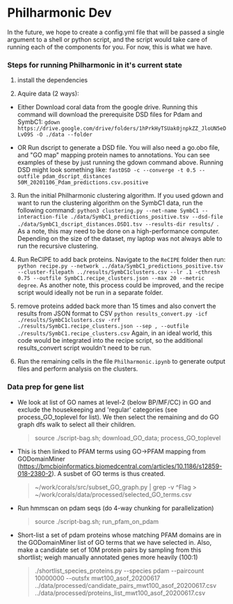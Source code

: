 # Philharmonic Dev
In the future, we hope to create a config.yml file that will be passed a single argument to a shell or python script, and the script would take care of running each of the components for you. For now, this is what we have. 

### Steps for running Philharmonic in it's current state

1. install the dependencies

2. Aquire data (2 ways):

- Either Download coral data from the google drive. Running this command will download the prerequisite DSD files for Pdam and SymbC1: ```gdown https://drive.google.com/drive/folders/1hPrkHyTSUak0jnpkZZ_JloUN5eDLvO9S -O ./data --folder```

- OR Run dscript to generate a DSD file. You will also need a go.obo file, and "GO map" mapping protein names to annotations. You can see examples of these by just running the gdown command above. Running DSD might look something like:
```fastDSD -c --converge -t 0.5 --outfile pdam_dscript_distances 50M_20201106_Pdam_predictions.csv.positive```


3. Run the initial Philharmonic clustering algorithm. 
If you used gdown and want to run the clustering algorithm on the SymbC1 data, run the following command:
```python3 clustering.py --net-name SymbC1 --interaction-file ./data/SymbC1_predictions_positive.tsv --dsd-file ./data/SymbC1_dscript_distances.DSD1.tsv --results-dir results/ ```.
As a note, this may need to be done on a high-performance computer. Depending on the size of the dataset, my laptop was not always able to run the recursive clustering. 

4. Run ReCIPE to add back proteins. Navigate to the `ReCIPE` folder then run: 
```python recipe.py --network ../data/SymbC1_predictions_positive.tsv  --cluster-filepath ../results/SymbC1clusters.csv --lr .1 -cthresh 0.75 --outfile SymbC1.recipe_clusters.json --max 20 --metric degree```.
As another note, this process could be improved, and the recipe script would ideally not be run in a separate folder.

5. remove proteins added back more than 15 times and also convert the results from JSON format to CSV 
```python results_convert.py -icf ./results/SymbC1clusters.csv -rrf ./results/SymbC1.recipe_clusters.json --sep , --outfile ./results/SymbC1.recipe_clusters.csv```
Again, in an ideal world, this code would be integrated into the recipe script, so the additional results_convert script wouldn't need to be run.

6. Run the remaining cells in the file `Philharmonic.ipynb` to generate output files and perform analysis on the clusters.

### Data prep for gene list

* We look at list of GO names at level-2 (below BP/MF/CC) in GO and exclude the housekeeping and 'regular' categories (see process_GO_toplevel for list). We then select the remaining and do GO graph dfs walk to select all their children.

     > source ./script-bag.sh; download_GO_data; process_GO_toplevel

* This is then linked to PFAM terms using GO->PFAM mapping from GODomainMiner (https://bmcbioinformatics.biomedcentral.com/articles/10.1186/s12859-018-2380-2). A susbet of GO terms is thus created.

     > ~/work/corals/src/subset_GO_graph.py  | grep -v ^Flag > ~/work/corals/data/processed/selected_GO_terms.csv

* Run hmmscan on pdam seqs (do 4-way chunking for parallelization)

     > source ./script-bag.sh; run_pfam_on_pdam

* Short-list a set of pdam proteins whose matching PFAM domains are in the GODomainMiner list of GO terms that we have selected in.  Also, make a candidate set of 10M protein pairs by sampling from this shortlist; weigh manually annotated genes more heavily (100:1)

     > ./shortlist_species_proteins.py --species pdam --paircount 10000000 --outsfx mwt100_asof_20200617
     > ../data/processed/candidate_pairs_mwt100_asof_20200617.csv  ../data/processed/proteins_list_mwt100_asof_20200617.csv
